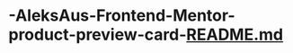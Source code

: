 # -AleksAus-Frontend-Mentor-product-preview-card-[README.md](https://github.com/AleksAus/-AleksAus-Frontend-Mentor-product-preview-card-/files/9274777/README.md)
